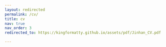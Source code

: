```yaml
---
layout: redirected
permalink: /cv/
title: cv
nav: true
nav_order: 3
redirected_to: https://kingformatty.github.io/assets/pdf/Jinhan_CV.pdf

---
```

